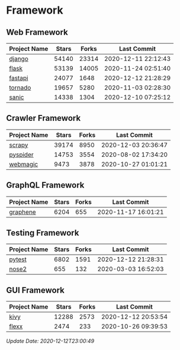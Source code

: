 # Framework

## Web Framework
| Project Name | Stars | Forks | Last Commit |
| ------------ | ----- | ----- | ----------- |
| [django](https://github.com/django/django) | 54140 | 23314 | 2020-12-11 22:12:43 |
| [flask](https://github.com/pallets/flask) | 53139 | 14005 | 2020-11-24 02:51:40 |
| [fastapi](https://github.com/tiangolo/fastapi) | 24077 | 1648 | 2020-12-12 21:28:29 |
| [tornado](https://github.com/tornadoweb/tornado) | 19657 | 5280 | 2020-11-03 02:28:30 |
| [sanic](https://github.com/huge-success/sanic) | 14338 | 1304 | 2020-12-10 07:25:12 |

## Crawler Framework
| Project Name | Stars | Forks | Last Commit |
| ------------ | ----- | ----- | ----------- |
| [scrapy](https://github.com/scrapy/scrapy) | 39174 | 8950 | 2020-12-03 20:36:47 |
| [pyspider](https://github.com/binux/pyspider) | 14753 | 3554 | 2020-08-02 17:34:20 |
| [webmagic](https://github.com/code4craft/webmagic) | 9473 | 3878 | 2020-10-27 01:01:21 |

## GraphQL Framework
| Project Name | Stars | Forks | Last Commit |
| ------------ | ----- | ----- | ----------- |
| [graphene](https://github.com/graphql-python/graphene) | 6204 | 655 | 2020-11-17 16:01:21 |

## Testing Framework
| Project Name | Stars | Forks | Last Commit |
| ------------ | ----- | ----- | ----------- |
| [pytest](https://github.com/pytest-dev/pytest) | 6802 | 1591 | 2020-12-12 21:28:31 |
| [nose2](https://github.com/nose-devs/nose2) | 655 | 132 | 2020-03-03 16:52:03 |

## GUI Framework
| Project Name | Stars | Forks | Last Commit |
| ------------ | ----- | ----- | ----------- |
| [kivy](https://github.com/kivy/kivy) | 12288 | 2573 | 2020-12-12 20:53:54 |
| [flexx](https://github.com/flexxui/flexx) | 2474 | 233 | 2020-10-26 09:39:53 |

*Update Date: 2020-12-12T23:00:49*